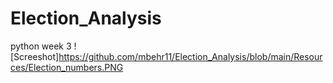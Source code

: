 # Election_Analysis
python week 3
![Screeshot]https://github.com/mbehr11/Election_Analysis/blob/main/Resources/Election_numbers.PNG
